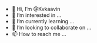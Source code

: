 - 👋 Hi, I’m @Kvkaavin
- 👀 I’m interested in ...
- 🌱 I’m currently learning ...
- 💞️ I’m looking to collaborate on ...
- 📫 How to reach me ...

<!---
Kvkaavin/Kvkaavin is a ✨ special ✨ repository because its `README.md` (this file) appears on your GitHub profile.
You can click the Preview link to take a look at your changes.
--->
